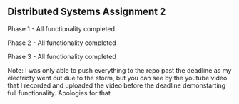 ## Distributed Systems Assignment 2

Phase 1 - All functionality completed

Phase 2 - All functionality completed

Phase 3 - All functionality completed

Note: I was only able to push everything to the repo past the deadline as my electricty went out due to the storm, but you can see by the youtube video that I recorded and uploaded the video before the deadline demonstarting full functionality. Apologies for that
